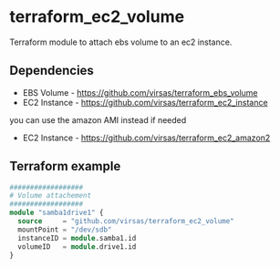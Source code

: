 # terraform_ec2_volume

Terraform module to attach ebs volume to an ec2 instance.

## Dependencies

- EBS Volume - <https://github.com/virsas/terraform_ebs_volume>
- EC2 Instance - <https://github.com/virsas/terraform_ec2_instance>

you can use the amazon AMI instead if needed

- EC2 Instance - <https://github.com/virsas/terraform_ec2_amazon2>

## Terraform example

``` terraform
##################
# Volume attachement
##################
module "samba1drive1" {
  source     = "github.com/virsas/terraform_ec2_volume"
  mountPoint = "/dev/sdb"
  instanceID = module.samba1.id
  volumeID   = module.drive1.id
}
```
